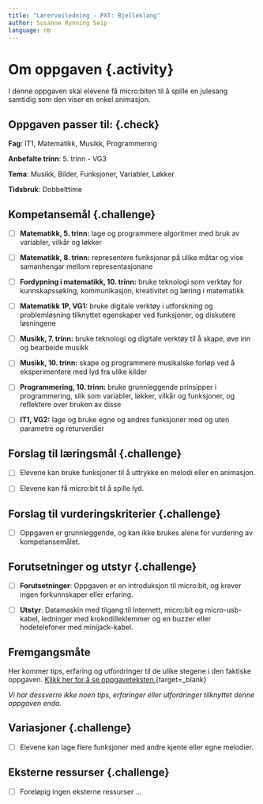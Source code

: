 ```yaml
---
title: "Lærerveiledning - PXT: Bjelleklang"
author: Susanne Rynning Seip
language: nb
---
```


# Om oppgaven {.activity}

I denne oppgaven skal elevene få micro:biten til å spille en julesang samtidig som den viser en enkel animasjon.

## Oppgaven passer til: {.check}

 __Fag__:  IT1, Matematikk, Musikk, Programmering

__Anbefalte trinn__: 5. trinn - VG3

__Tema__: Musikk, Bilder, Funksjoner, Variabler, Løkker

__Tidsbruk__: Dobbelttime

## Kompetansemål {.challenge}

- [ ] __Matematikk, 5. trinn:__ lage og programmere algoritmer med bruk av variabler, vilkår og løkker

- [ ] __Matematikk, 8. trinn:__ representere funksjonar på ulike måtar og vise samanhengar mellom representasjonane

- [ ] __Fordypning i matematikk, 10. trinn:__ bruke teknologi som verktøy for kunnskapssøking, kommunikasjon, kreativitet og læring i matematikk

- [ ] __Matematikk 1P, VG1:__ bruke digitale verktøy i utforskning og problemløsning tilknyttet egenskaper ved funksjoner, og diskutere løsningene

- [ ] __Musikk, 7. trinn:__ bruke teknologi og digitale verktøy til å skape, øve inn og bearbeide musikk

- [ ] __Musikk, 10. trinn:__ skape og programmere musikalske forløp ved å eksperimentere med lyd fra ulike kilder

- [ ] __Programmering, 10. trinn:__ bruke grunnleggende prinsipper i programmering, slik som variabler, løkker, vilkår og funksjoner, og reflektere over bruken av disse

- [ ] __IT1, VG2:__ lage og bruke egne og andres funksjoner med og uten parametre og returverdier

## Forslag til læringsmål {.challenge}

- [ ] Elevene kan bruke funksjoner til å uttrykke en melodi eller en animasjon.

- [ ] Elevene kan få micro:bit til å spille lyd.

## Forslag til vurderingskriterier {.challenge}

- [ ] Oppgaven er grunnleggende, og kan ikke brukes alene for vurdering av kompetansemålet.

## Forutsetninger og utstyr {.challenge}

- [ ] __Forutsetninger__: Oppgaven er en introduksjon til micro:bit, og krever ingen forkunnskaper eller erfaring.

- [ ] __Utstyr__: Datamaskin med tilgang til Internett, micro:bit og micro-usb-kabel, ledninger med krokodilleklemmer og en buzzer eller hodetelefoner med minijack-kabel.

## Fremgangsmåte

Her kommer tips, erfaring og utfordringer til de ulike stegene i den faktiske
oppgaven. [Klikk her for å se
oppgaveteksten.](../pxt_bjelleklang/bjelleklang.html){target=_blank}

_Vi har dessverre ikke noen tips, erfaringer eller utfordringer tilknyttet denne
oppgaven enda._

## Variasjoner {.challenge}

- [ ] Elevene kan lage flere funksjoner med andre kjente eller egne melodier.

## Eksterne ressurser {.challenge}

- [ ] Foreløpig ingen eksterne ressurser ...
